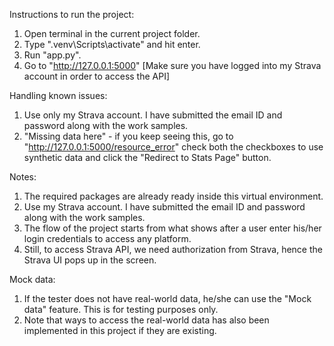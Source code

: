 Instructions to run the project:

1. Open terminal in the current project folder.
2. Type ".venv\Scripts\activate" and hit enter.
3. Run "app.py".
4. Go to "http://127.0.0.1:5000" [Make sure you have logged into my Strava account in order to access the API]

Handling known issues:

1. Use only my Strava account. I have submitted the email ID and password along with the work samples.
2. "Missing data here" - if you keep seeing this, go to "http://127.0.0.1:5000/resource_error" check both the checkboxes to use synthetic data and click the "Redirect to Stats Page" button.

Notes:

1. The required packages are already ready inside this virtual environment.
2. Use my Strava account. I have submitted the email ID and password along with the work samples.
3. The flow of the project starts from what shows after a user enter his/her login credentials to access any platform.
4. Still, to access Strava API, we need authorization from Strava, hence the Strava UI pops up in the screen.

Mock data:

1. If the tester does not have real-world data, he/she can use the "Mock data" feature. This is for testing purposes only.
2. Note that ways to access the real-world data has also been implemented in this project if they are existing.